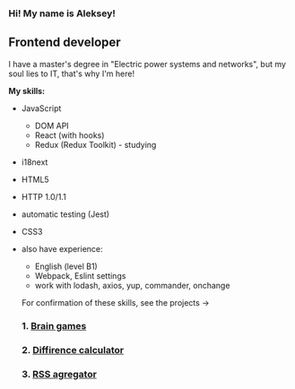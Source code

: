 ### Hi! My name is Aleksey!

<!--
**AleksKutsenko/AleksKutsenko** is a ✨ _special_ ✨ repository because its `README.md` (this file) appears on your GitHub profile.

Here are some ideas to get you started:

- 🔭 I’m currently working on ...
- 🌱 I’m currently learning ...
- 👯 I’m looking to collaborate on ...
- 🤔 I’m looking for help with ...
- 💬 Ask me about ...
- 📫 How to reach me: ...
- 😄 Pronouns: ...
- ⚡ Fun fact: ...
-->

## Frontend developer

I have a master's degree in "Electric power systems and networks", but my soul lies to IT, that's why I'm here!

**My skills:**
- JavaScript
  - DOM API
  - React (with hooks)
  - Redux (Redux Toolkit) - studying
- i18next
- HTML5
- HTTP 1.0/1.1
- automatic testing (Jest)
- CSS3
- also have experience:
  - English (level B1)
  - Webpack, Eslint settings
  - work with lodash, axios, yup, commander, onchange
  
  For confirmation of these skills, see the projects ->
  ### 1. [Brain games](https://github.com/AleksKutsenko/frontend-project-lvl1)
  ### 2. [Diffirence calculator](https://github.com/AleksKutsenko/frontend-project-lvl2)
  ### 3. [RSS agregator](https://github.com/AleksKutsenko/frontend-project-11)
